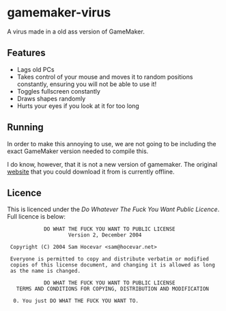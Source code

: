 # gamemaker-virus
A virus made in a old ass version of GameMaker. 

## Features

 - Lags old PCs
 - Takes control of your mouse and moves it to random positions constantly, ensuring you will not be able to use it!
 - Toggles fullscreen constantly
 - Draws shapes randomly
 - Hurts your eyes if you look at it for too long

## Running
In order to make this annoying to use, we are not going to be including the exact GameMaker version needed to compile this. 

I do know, however, that it is not a new version of gamemaker. The original [website](https://yoyogames.com/) that you could download it from is currently offline.

## Licence

This is licenced under the *Do Whatever The Fuck You Want Public Licence*. Full licence is below:

```
            DO WHAT THE FUCK YOU WANT TO PUBLIC LICENSE
                    Version 2, December 2004

 Copyright (C) 2004 Sam Hocevar <sam@hocevar.net>

 Everyone is permitted to copy and distribute verbatim or modified
 copies of this license document, and changing it is allowed as long
 as the name is changed.

            DO WHAT THE FUCK YOU WANT TO PUBLIC LICENSE
   TERMS AND CONDITIONS FOR COPYING, DISTRIBUTION AND MODIFICATION

  0. You just DO WHAT THE FUCK YOU WANT TO.
```

